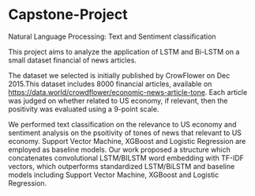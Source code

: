 # Capstone-Project
Natural Language Processing: Text and Sentiment classification

This project aims to analyze the application of LSTM and Bi-LSTM on a small dataset financial of news articles.

The dataset we selected is initially published by CrowFlower on Dec 2015.This dataset includes 8000 financial articles, available on https://data.world/crowdflower/economic-news-article-tone. Each article was judged on whether related to US economy, if relevant, then the positivity was evaluated using a 9-point scale.

We performed text classification on the relevance to US economy and sentiment analysis on the psoitivity of tones of news that relevant to US economy. Support Vector Machine, XGBoost and Logistic Regression are employed as baseline models. Our work proposed a structure which concatenates convolutional LSTM/BILSTM word embedding with TF-IDF vectors, which outperforms standardized LSTM/BiLSTM and baseline models including Support Vector Machine, XGBoost and Logistic Regression.
